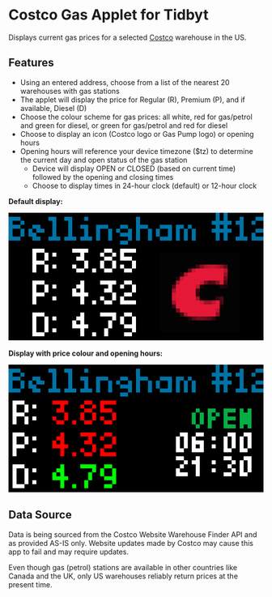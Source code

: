 # Costco Gas Applet for Tidbyt

Displays current gas prices for a selected [Costco](https://www.costco.com) warehouse in the US.

## Features

* Using an entered address, choose from a list of the nearest 20 warehouses with gas stations
* The applet will display the price for Regular (R), Premium (P), and if available, Diesel (D)
* Choose the colour scheme for gas prices: all white, red for gas/petrol and green for diesel, or green for gas/petrol and red for diesel
* Choose to display an icon (Costco logo or Gas Pump logo) or opening hours
* Opening hours will reference your device timezone ($tz) to determine the current day and open status of the gas station
  * Device will display OPEN or CLOSED (based on current time) followed by the opening and closing times
  * Choose to display times in 24-hour clock (default) or 12-hour clock

**Default display:**

![Default display](default.gif)

**Display with price colour and opening hours:**

![Hours display](hours.gif)

## Data Source

Data is being sourced from the Costco Website Warehouse Finder API and as provided AS-IS only. Website updates made by Costco may cause this app to fail and may require updates. 

Even though gas (petrol) stations are available in other countries like Canada and the UK, only US warehouses reliably return prices at the present time.